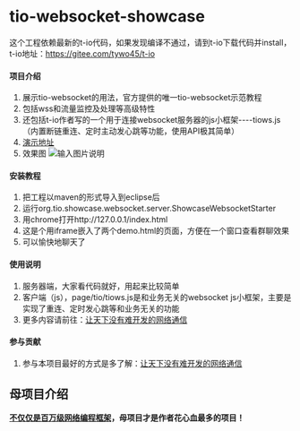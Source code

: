 # tio-websocket-showcase
这个工程依赖最新的t-io代码，如果发现编译不通过，请到t-io下载代码并install，t-io地址：https://gitee.com/tywo45/t-io



#### 项目介绍
1. 展示tio-websocket的用法，官方提供的唯一tio-websocket示范教程
2. 包括wss和流量监控及处理等高级特性
3. 还包括t-io作者写的一个用于连接websocket服务器的js小框架----tiows.js（内置断链重连、定时主动发心跳等功能，使用API极其简单）
4. [演示地址](https://t-io.org/ws-showcase/index.html)
5. 效果图
![输入图片说明](https://t-io.org/ws-showcase/img/1.png "在这里输入图片标题")

#### 安装教程

1. 把工程以maven的形式导入到eclipse后
2. 运行org.tio.showcase.websocket.server.ShowcaseWebsocketStarter
3. 用chrome打开http://127.0.0.1/index.html
4. 这是个用iframe嵌入了两个demo.html的页面，方便在一个窗口查看群聊效果
5. 可以愉快地聊天了

#### 使用说明

1. 服务器端，大家看代码就好，用起来比较简单
2. 客户端（js），page/tio/tiows.js是和业务无关的websocket js小框架，主要是实现了重连、定时发心跳等和业务无关的功能
3. 更多内容请前往：[让天下没有难开发的网络通信](https://t-io.org)

#### 参与贡献

1. 参与本项目最好的方式是多了解：[让天下没有难开发的网络通信](https://t-io.org)

## 母项目介绍
 **[不仅仅是百万级网络编程框架](https://gitee.com/tywo45/t-io)，母项目才是作者花心血最多的项目！** 

